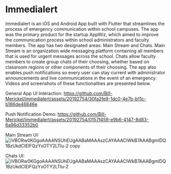 # Immedialert

Immedialert is an iOS and Android App built with Flutter that streamlines the process of emergency communication within school campuses. The app was the primary product for the startup AppWiz, which aimed to improve the communication process within school administrators and faculty members. The app has two designated areas: Main Stream and Chats. Main Stream is an organization wide messaging platform containing all members that is used for urgent messages across the school. Chats allow faculty members to create group chats of their choosing, whether based on classroom regions or other components of their choosing. The app also enables push notifications so every user can stay current with administrator announcements and live communications in the event of an emergency. Videos and screenshots of these functionalities are presented below.


General App UI Interaction:
https://github.com/Bill-Merickel/immedialert/assets/20192754/30fa2fe9-1dc0-4e7b-b11c-b186de46846e

Push Notification Demo:
https://github.com/Bill-Merickel/immedialert/assets/20192754/0157f459-e9b6-4147-8d83-6a96d33352b0

Main Stream UI:
![iVBORw0KGgoAAAANSUhEUgAABaMAAAszCAYAAACIWkB7AAABgmlDQ1BzUkdCIElFQzYxOTY2LTIu-2 copy](https://github.com/Bill-Merickel/immedialert/assets/20192754/03874197-b588-4491-b8b7-4d26d709d84f)

Chats UI:
![iVBORw0KGgoAAAANSUhEUgAABaMAAAszCAYAAACIWkB7AAABgmlDQ1BzUkdCIElFQzYxOTY2LTIu-2](https://github.com/Bill-Merickel/immedialert/assets/20192754/30912747-07b3-4bd3-815e-73f1097b58fb)

